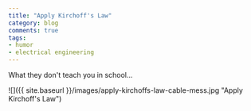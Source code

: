 ```yaml
---
title: "Apply Kirchoff's Law"
category: blog
comments: true
tags:
- humor
- electrical engineering
---
```


What they don't teach you in school...


![]({{ site.baseurl }}/images/apply-kirchoffs-law-cable-mess.jpg "Apply Kirchoff's Law")
